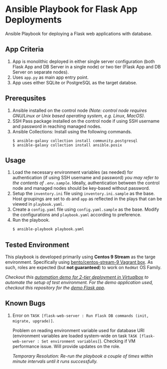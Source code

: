 # Ansible Playbook for Flask App Deployments

Ansible Playbook for deploying a Flask web applications with database.

## App Criteria
1. App is monolithic deployed in either single server configuration (both Flask App and DB Server in a single node) or two tier (Flask App and DB Server on separate nodes).
2. Uses `app.py` as main app entry point.
3. App uses either SQLite or PostgreSQL as the target databse.

## Prerequsites
1. Ansible installed on the control node *(Note: control node requires GNU/Linux or Unix based operating system, e.g. Linux, MacOS)*.
2. SSH Pass package installed on the control node if using SSH username and password in reaching managed nodes.
3. Ansible Collections: Install using the following commands.
    ```
    $ ansible-galaxy collection install community.postgresql
    $ ansible-galaxy collection install ansible.posix
    ```

## Usage
1. Load the necessary environment variables (as needed) for authentication (if using SSH username and password) *you may refer to the contents of `.env.sample`*. Ideally, authentication between the control node and managed nodes should be key-based without password.
2. Setup the `inventory.ini` file using `inventory.ini.sample` as the base. Host groupings are set to `db` and `app` as reflected in the plays that can be viewed in `playbook.yaml`.
3. Create a `config.yaml` file using `config.yaml.sample` as the base. Modify the configurations and `playbook.yaml` according to preference.
4. Run the playbook.
    ```bash
    $ ansible-playbook playbook.yaml
    ```

## Tested Environment
This playbook is developed primarily using **Centos 9 Stream** as the targe environment. Specifically using [bento/centos-stream-9 Vagrant box](https://app.vagrantup.com/bento/boxes/centos-stream-9). As such, roles are expected (but **not guaranteed**) to work on `RedHat` OS Family.

*Checkout this [automation demo for 2-tier deployment in Virtualbox](https://github.com/paucabral/local-iac-virtualbox-demo/tree/2-tier-sampler) to automate the setup of test environment. For the demo application used, checkout this repository for the [demo Flask app](https://github.com/paucabral/flask-fullstack-crud-with-auth).*

## Known Bugs
1. Error on `TASK [flask-web-server : Run Flask DB commands (init, migrate, upgrade)]`.

    Problem on reading environment variable used for database URI (environment variables are loaded system-wide on task `TASK [flask-web-server : Set environment variables]`). Checking if VM performance issue. Will provide updates on the role.

    *Temporary Resolution: Re-run the playbook a couple of times within minute intervals until it runs successfully.*